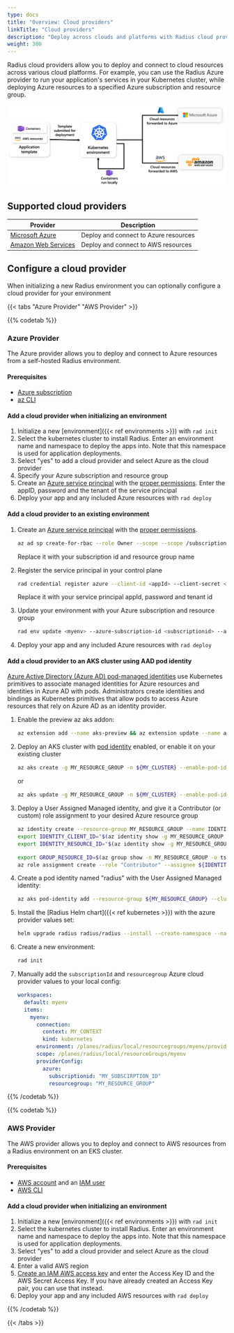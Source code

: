 ```yaml
---
type: docs
title: "Overview: Cloud providers"
linkTitle: "Cloud providers"
description: "Deploy across clouds and platforms with Radius cloud providers"
weight: 300
---
```


Radius cloud providers allow you to deploy and connect to cloud resources across various cloud platforms. For example, you can use the Radius Azure provider to run your application's services in your Kubernetes cluster, while deploying Azure resources to a specified Azure subscription and resource group.

<img src="providers-overview.png" alt="Diagram of cloud resources getting forwarded to cloud platforms upon deployment" width="800px" >

## Supported cloud providers

| Provider | Description |
|----------|-------------|
| [Microsoft Azure](#azure-provider) | Deploy and connect to Azure resources |
| [Amazon Web Services](#aws-provider) | Deploy and connect to AWS resources |

## Configure a cloud provider

When initializing a new Radius environment you can optionally configure a cloud provider for your environment

{{< tabs "Azure Provider" "AWS Provider" >}}

{{% codetab %}}

### Azure Provider

The Azure provider allows you to deploy and connect to Azure resources from a self-hosted Radius environment. 

#### Prerequisites

- [Azure subscription](https://azure.com)
- [az CLI](https://aka.ms/azcli)

#### Add a cloud provider when initializing an environment

1. Initialize a new [environment]({{< ref environments >}}) with `rad init`
1. Select the kubernetes cluster to install Radius. Enter an environment name and namespace to deploy the apps into. Note that this namespace is used for application deployments.
1. Select "yes" to add a cloud provider and select Azure as the cloud provider
1. Specify your Azure subscription and resource group
1. Create an [Azure service principal](https://docs.microsoft.com/cli/azure/ad/sp?view=azure-cli-latest#az-ad-sp-create-for-rbac) with the [proper permissions](https://aka.ms/azadsp-more). Enter the appID, password and the tenant of the service principal
1. Deploy your app and any included Azure resources with `rad deploy`

#### Add a cloud provider to an existing environment

1. Create an [Azure service principal](https://docs.microsoft.com/cli/azure/ad/sp?view=azure-cli-latest#az-ad-sp-create-for-rbac) with the [proper permissions](https://aka.ms/azadsp-more). 

   ```bash
   az ad sp create-for-rbac --role Owner --scope --scope /subscriptions/<subscriptionid>/resourceGroups/<resourcegroupname> 
   ```
   Replace it with your subscription id and resource group name
   
1. Register the service principal in your control plane
   ```bash
   rad credential register azure --client-id <appId> --client-secret <password> --tenant-id <tenant id>
   ```
   Replace it with your service principal appId, password and tenant id

1. Update your environment with your Azure subscription and resource group
   ```bash
   rad env update <myenv> --azure-subscription-id <subscriptionid> --azure-resource-group <resourcegroupname> 
   ```
1. Deploy your app and any included Azure resources with `rad deploy`

#### Add a cloud provider to an AKS cluster using AAD pod identity

[Azure Active Directory (Azure AD) pod-managed identities](https://docs.microsoft.com/azure/aks/use-azure-ad-pod-identity) use Kubernetes primitives to associate managed identities for Azure resources and identities in Azure AD with pods. Administrators create identities and bindings as Kubernetes primitives that allow pods to access Azure resources that rely on Azure AD as an identity provider.

1. Enable the preview az aks addon:
   ```bash
   az extension add --name aks-preview && az extension update --name aks-preview
   ```
1. Deploy an AKS cluster with [pod identity](https://docs.microsoft.com/azure/aks/use-azure-ad-pod-identity) enabled, or enable it on your existing cluster
   ```bash
   az aks create -g MY_RESOURCE_GROUP -n ${MY_CLUSTER} --enable-pod-identity --enable-pod-identity-with-kubenet
   ```
   or
   ```bash
   az aks update -g MY_RESOURCE_GROUP -n ${MY_CLUSTER} --enable-pod-identity --enable-pod-identity-with-kubenet
   ```
1. Deploy a User Assigned Managed identity, and give it a Contributor (or custom) role assignment to your desired Azure resource group
   ```bash
   az identity create --resource-group MY_RESOURCE_GROUP --name IDENTITY_NAME
   export IDENTITY_CLIENT_ID="$(az identity show -g MY_RESOURCE_GROUP -n IDENTITY_NAME --query clientId -otsv)"
   export IDENTITY_RESOURCE_ID="$(az identity show -g MY_RESOURCE_GROUP -n IDENTITY_NAME --query id -otsv)"
   ```
   ```bash
   export GROUP_RESOURCE_ID=$(az group show -n MY_RESOURCE_GROUP -o tsv --query "id")
   az role assignment create --role "Contributor" --assignee ${IDENTITY_CLIENT_ID} --scope ${GROUP_RESOURCE_ID}
   ```
1. Create a pod identity named "radius" with the User Assigned Managed identity:
   ```bash
   az aks pod-identity add --resource-group ${MY_RESOURCE_GROUP} --cluster-name ${MY_CLUSTER} --namespace radius-system  --name radius --identity-resource-id ${IDENTITY_RESOURCE_ID}
   ```
1. Install the [Radius Helm chart]({{< ref kubernetes >}}) with the azure provider values set:
   ```bash
   helm upgrade radius radius/radius --install --create-namespace --namespace radius-system --version {{< param chart_version >}} --wait --timeout 15m0s --set rp.provider.azure.podidentity=radius --set rp.provider.azure.subscriptionId=${MY_SUBSCIRPTION_ID} --set rp.provider.azure.resourceGroup=${MY_RESOURCE_GROUP}
   ```
1. Create a new environment:
   ```bash
   rad init
   ```
1. Manually add the `subscriptionId` and `resourcegroup` Azure cloud provider values to your local config:
   ```yaml
   workspaces:
     default: myenv
     items:
       myenv:
         connection:
           context: MY_CONTEXT
           kind: kubernetes
         environment: /planes/radius/local/resourcegroups/myenv/providers/applications.core/environments/myenv
         scope: /planes/radius/local/resourceGroups/myenv
         providerConfig:
           azure:
             subscriptionid: "MY_SUBSCIRPTION_ID"
             resourcegroup: "MY_RESOURCE_GROUP"
   ```
{{% /codetab %}}

{{% codetab %}}

### AWS Provider

The AWS provider allows you to deploy and connect to AWS resources from a Radius environment on an EKS cluster. 

#### Prerequisites
- [AWS account](https://aws.amazon.com/premiumsupport/knowledge-center/create-and-activate-aws-account) and an [IAM user](https://docs.aws.amazon.com/IAM/latest/UserGuide/getting-started_create-admin-group.html)
- [AWS CLI](https://docs.aws.amazon.com/cli/latest/userguide/getting-started-install.html)

#### Add a cloud provider when initializing an environment

1. Initialize a new [environment]({{< ref environments >}}) with `rad init`
1. Select the kubernetes cluster to install Radius. Enter an environment name and namespace to deploy the apps into. Note that this namespace is used for application deployments.
1. Select "yes" to add a cloud provider and select Azure as the cloud provider
1. Enter a valid AWS region
1. [Create an IAM AWS access key](https://docs.aws.amazon.com/IAM/latest/UserGuide/id_credentials_access-keys.html) and enter the Access Key ID and the AWS Secret Access Key. If you have already created an Access Key pair, you can use that instead.
1. Deploy your app and any included AWS resources with `rad deploy`

{{% /codetab %}}

{{< /tabs >}}